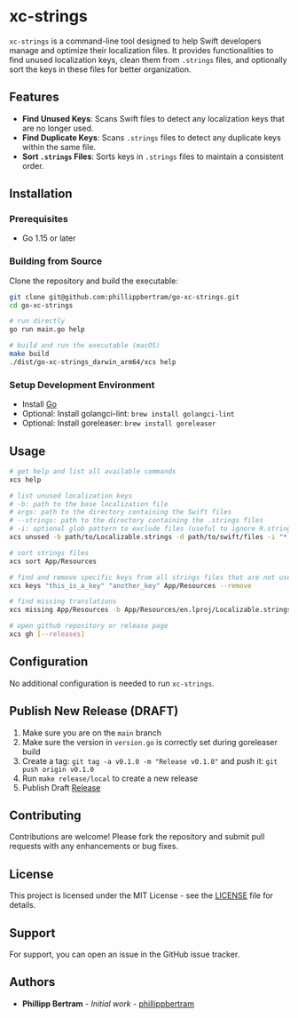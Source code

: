 # xc-strings

`xc-strings` is a command-line tool designed to help Swift developers manage and optimize their localization files. 
It provides functionalities to find unused localization keys, clean them from `.strings` files, and optionally sort the keys in these files for better organization.

## Features

- **Find Unused Keys**: Scans Swift files to detect any localization keys that are no longer used.
- **Find Duplicate Keys**: Scans `.strings` files to detect any duplicate keys within the same file.
- **Sort `.strings` Files**: Sorts keys in `.strings` files to maintain a consistent order.

## Installation

### Prerequisites

- Go 1.15 or later

### Building from Source

Clone the repository and build the executable:

```bash
git clone git@github.com:phillippbertram/go-xc-strings.git
cd go-xc-strings

# run directly
go run main.go help

# build and run the executable (macOS)
make build
./dist/go-xc-strings_darwin_arm64/xcs help
```

### Setup Development Environment

- Install [Go](https://golang.org/doc/install)
- Optional: Install golangci-lint: `brew install golangci-lint`
- Optional: Install goreleaser: `brew install goreleaser`

## Usage

```bash
# get help and list all available commands
xcs help

# list unused localization keys
# -b: path to the base localization file
# args: path to the directory containing the Swift files
# --strings: path to the directory containing the .strings files
# -i: optional glob pattern to exclude files (useful to ignore R.string generated files)
xcs unused -b path/to/Localizable.strings -d path/to/swift/files -i "*.generated.swift" App/Resources --remove

# sort strings files
xcs sort App/Resources

# find and remove specific keys from all strings files that are not used in the Swift files
xcs keys "this_is_a_key" "another_key" App/Resources --remove

# find missing translations
xcs missing App/Resources -b App/Resources/en.lproj/Localizable.strings

# open github repository or release page
xcs gh [--releases]
```

## Configuration

No additional configuration is needed to run `xc-strings`.

## Publish New Release (DRAFT)

1. Make sure you are on the `main` branch
2. Make sure the version in `version.go` is correctly set during goreleaser build
3. Create a tag: `git tag -a v0.1.0 -m "Release v0.1.0"` and push it: `git push origin v0.1.0`
4. Run `make release/local` to create a new release
5. Publish Draft [Release](https://github.com/phillippbertram/go-xc-strings/releases) 

## Contributing

Contributions are welcome! Please fork the repository and submit pull requests with any enhancements or bug fixes.

## License

This project is licensed under the MIT License - see the [LICENSE](LICENSE) file for details.

## Support

For support, you can open an issue in the GitHub issue tracker.

## Authors

- **Phillipp Bertram** - *Initial work* - [phillippbertram](https://github.com/phillippbertram)
